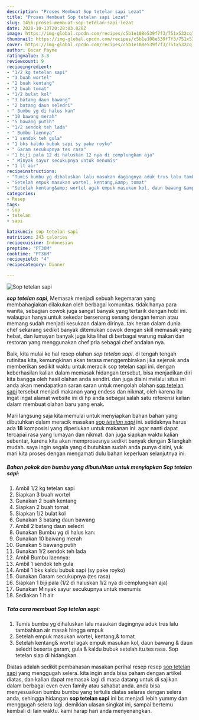 ```yaml
---
description: "Proses Membuat Sop tetelan sapi Lezat"
title: "Proses Membuat Sop tetelan sapi Lezat"
slug: 1456-proses-membuat-sop-tetelan-sapi-lezat
date: 2020-10-13T20:28:03.828Z
image: https://img-global.cpcdn.com/recipes/c5b1e108e539f7f3/751x532cq70/sop-tetelan-sapi-foto-resep-utama.jpg
thumbnail: https://img-global.cpcdn.com/recipes/c5b1e108e539f7f3/751x532cq70/sop-tetelan-sapi-foto-resep-utama.jpg
cover: https://img-global.cpcdn.com/recipes/c5b1e108e539f7f3/751x532cq70/sop-tetelan-sapi-foto-resep-utama.jpg
author: Oscar Payne
ratingvalue: 3.8
reviewcount: 9
recipeingredient:
- "1/2 kg tetelan sapi"
- "3 buah wortel"
- "2 buah kentang"
- "2 buah tomat"
- "1/2 bulat kol"
- "3 batang daun bawang"
- "2 batang daun seledri"
- " Bumbu yg di halus kan"
- "10 bawang merah"
- "5 bawang putih"
- "1/2 sendok teh lada"
- " Bumbu laennya"
- "1 sendok teh gula"
- "1 bks kaldu bubuk sapi sy pake royko"
- " Garam secukupnya tes rasa"
- "1 biji pala 12 di haluskan 12 nya di cemplungkan aja"
- " Minyak sayur secukupnya untuk menumis"
- "1 lt air"
recipeinstructions:
- "Tumis bumbu yg dihaluskan lalu masukan dagingnya aduk trus lalu tambahkan air masak hingga empuk"
- "Setelah empuk masukan wortel, kentang,&amp; tomat"
- "Setelah kentang&amp; wortel agak empuk masukan kol, daun bawang &amp; daun seledri beserta garam, gula &amp; kaldu bubuk setelah itu tes rasa. Sop tetelan siap di hidangkan."
categories:
- Resep
tags:
- sop
- tetelan
- sapi

katakunci: sop tetelan sapi 
nutrition: 243 calories
recipecuisine: Indonesian
preptime: "PT30M"
cooktime: "PT36M"
recipeyield: "4"
recipecategory: Dinner

---
```



![Sop tetelan sapi](https://img-global.cpcdn.com/recipes/c5b1e108e539f7f3/751x532cq70/sop-tetelan-sapi-foto-resep-utama.jpg)

<b><i>sop tetelan sapi</i></b>, Memasak menjadi sebuah kegemaran yang membahagiakan dilakukan oleh berbagai komunitas. tidak hanya para wanita, sebagian cowok juga sangat banyak yang tertarik dengan hobi ini. walaupun hanya untuk sekedar bersenang senang dengan teman atau memang sudah menjadi kesukaan dalam dirinya. tak heran dalam dunia chef sekarang sedikit banyak ditemukan cowok dengan skill memasak yang hebat, dan lumayan banyak juga kita lihat di berbagai warung makan dan restoran yang menggunakan chef pria sebagai chef andalan nya.



Baik, kita mulai ke hal resep olahan <i>sop tetelan sapi</i>. di tengah tengah rutinitas kita, kemungkinan akan terasa menggembirakan jika sejenak anda memberikan sedikit waktu untuk meracik sop tetelan sapi ini. dengan keberhasilan kalian dalam memasak hidangan tersebut, bisa menjadikan diri kita bangga oleh hasil olahan anda sendiri. dan juga disini melalui situs ini anda akan mendapatkan saran saran untuk mengolah olahan <u>sop tetelan sapi</u> tersebut menjadi makanan yang endess dan nikmat, oleh karena itu ingat ingat alamat website ini di hp anda sebagai salah satu referensi kalian dalam membuat olahan baru yang enak.


Mari langsung saja kita memulai untuk menyiapkan bahan bahan yang dibutuhkan dalam meracik masakan <u><i>sop tetelan sapi</i></u> ini. setidaknya harus ada <b>18</b> komposisi yang diperlukan untuk makanan ini. agar nanti dapat tercapai rasa yang lumayan dan nikmat. dan juga siapkan waktu kalian sebentar, karena kita akan memprosesnya sedikit banyak dengan <b>3</b> langkah mudah. saya ingin segala yang dibutuhkan sudah anda punya disini, yuk mari kita proses dengan mengamati dulu bahan keperluan selanjutnya ini.

<!--inarticleads1-->

##### Bahan pokok dan bumbu yang dibutuhkan untuk menyiapkan Sop tetelan sapi:

1. Ambil 1/2 kg tetelan sapi
1. Siapkan 3 buah wortel
1. Gunakan 2 buah kentang
1. Siapkan 2 buah tomat
1. Siapkan 1/2 bulat kol
1. Gunakan 3 batang daun bawang
1. Ambil 2 batang daun seledri
1. Gunakan  Bumbu yg di halus kan:
1. Gunakan 10 bawang merah
1. Gunakan 5 bawang putih
1. Gunakan 1/2 sendok teh lada
1. Ambil  Bumbu laennya:
1. Ambil 1 sendok teh gula
1. Ambil 1 bks kaldu bubuk sapi (sy pake royko)
1. Gunakan  Garam secukupnya (tes rasa)
1. Siapkan 1 biji pala (1/2 di haluskan 1/2 nya di cemplungkan aja)
1. Gunakan  Minyak sayur secukupnya untuk menumis
1. Sediakan 1 lt air




<!--inarticleads2-->

##### Tata cara membuat Sop tetelan sapi:

1. Tumis bumbu yg dihaluskan lalu masukan dagingnya aduk trus lalu tambahkan air masak hingga empuk
1. Setelah empuk masukan wortel, kentang,&amp; tomat
1. Setelah kentang&amp; wortel agak empuk masukan kol, daun bawang &amp; daun seledri beserta garam, gula &amp; kaldu bubuk setelah itu tes rasa. Sop tetelan siap di hidangkan.




Diatas adalah sedikit pembahasan masakan perihal resep resep <u>sop tetelan sapi</u> yang menggugah selera. kita ingin anda bisa paham dengan artikel diatas, dan kalian dapat memasak lagi di masa datang untuk di sajikan dalam berbagai even even family atau sahabat anda. anda bisa menyesuaikan bumbu bumbu yang tertulis diatas selaras dengan selera anda, sehingga hidangan <b>sop tetelan sapi</b> ini bs menjadi lebih yummy dan menggugah selera lagi. demikian ulasan singkat ini, sampai bertemu kembali di lain waktu. kami harap hari anda menyenangkan.
